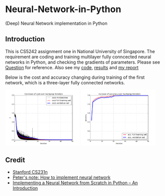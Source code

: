 # Neural-Network-in-Python
(Deep) Neural Network implementation in Python

## Introduction
This is CS5242 assignment one in National University of Singapore. The requirement are coding and training multilayer fully conncected neural networks in Python, and checking the gradients of parameters. Please see [Question](https://github.com/coldmanck/CS5242-Neural-Network-and-Deep-Learning-Assignments/blob/master/assignment1/assignment01.pdf) for reference. Also see my [code](https://github.com/coldmanck/CS5242-Neural-Network-and-Deep-Learning-Assignments/tree/master/assignment1/code), [results](https://github.com/coldmanck/CS5242-Neural-Network-and-Deep-Learning-Assignments/tree/master/assignment1/result) and [my report](https://github.com/coldmanck/CS5242-Neural-Network-and-Deep-Learning-Assignments/blob/master/assignment1/report.pdf)

Below is the cost and accuracy changing during training of the first network, which is a three-layer fully connected networks.

<img src="result/net1-cost.png" width="47%" /> <img src="result/net1-accuracy.png" width="47%" />


## Credit
- [Stanford CS231n](http://cs231n.github.io)
- [Peter's note: How to implement neural network](http://peterroelants.github.io/posts/neural_network_implementation_part04/)
- [Implementing a Neural Network from Scratch in Python – An Introduction](http://www.wildml.com/2015/09/implementing-a-neural-network-from-scratch/)
